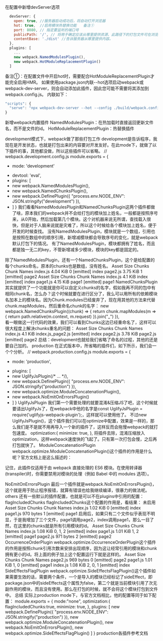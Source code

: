 
在配置中新增devServer选项
```javascript
  devServer: {                  
    open: true, //服务器启动成功后，将自动打开浏览器
    hot: true,  //启用模块热替换功能   备注①          
    port: 8080, // 指定要监听的端口号           
    publicPath: '/', // 将用于确定应该从哪里提供资源、此路径下的打包文件可在浏览器中访问，优先级高于contentBase       
    contentBase: './dist' //告诉服务器从哪里提供内容。    
  }, 
  plugins: [
    ...
    new webpack.NamedModulesPlugin(),          
    new webpack.HotModuleReplacementPlugin()
  ]
```
备注①：在配置文件中开启hot时，需要配合HotModuleReplacementPlugin才能完全启用HMR。 如果使用package.json内联--hot选项启动webpack或webpack-dev-server，则会自动添加此插件，因此您可能不需要将其添加到webpack.config.js。
内联如下：
``` javascript
"scripts": {
  "serve": "npx webpack-dev-server --hot --config ./build/webpack.config.js"
}
```
新增webpack内置插件
NamedModulesPlugin：在热加载时直接返回更新文件名，而不是文件的id。
HotModuleReplacementPlugin：热替换插件

development模式下，webpack做了那些打包工作
development是告诉程序，我现在是开发状态，也就是打包出来的内容要对开发友好。在此mode下，就做了以下插件的事，其他都没做，所以这些插件可以省略。
// webpack.development.config.js
module.exports = {
+ mode: 'development'
- devtool: 'eval',
- plugins: [
-   new webpack.NamedModulesPlugin(),
-   new webpack.NamedChunksPlugin(),
-   new webpack.DefinePlugin({ "process.env.NODE_ENV": JSON.stringify("development") }),
- ]
}
我们看看NamedModulesPlugin和NamedChunksPlugin这两个插件都做了啥，原本我们的webpack并不会给打包的模块加上姓名，一般都是按照序号来，从0开始，然后加载第几个模块。这个对机器来说无所谓，查找载入很快，但是对于人脑来说就是灾难了，所以这个时候给各个模块加上姓名，便于开发的时候查找。
没有NamedModulesPlugin，模块就是一个数组，引用也是按照在数组中的顺序引用，新增减模块都会导致序号的变化，就是webpack默认打包下的情况。
有了NamedModulesPlugin，模块都拥有了姓名，而且都是独一无二的key，不管新增减多少模块，模块的key都是固定的。

除了NamedModulesPlugin，还有一个NamedChunksPlugin，这个是给配置的每个chunks命名，原本的chunks也是数组，没有姓名。
             Asset      Size  Chunks             Chunk Names
          index.js  4.04 KiB       0  [emitted]  index
          page2.js  3.75 KiB       1  [emitted]  page2
             Asset      Size           Chunks             Chunk Names
          index.js   4.1 KiB            index  [emitted]  index
          page1.js  4.15 KiB            page1  [emitted]  page1
NamedChunksPlugin其实就提供了一个功能就是你可以自定义chunks的名字，假如我再不同的包中有相同chunk名，怎么办？这个时候就要在进行区分了，我么可以用所有的依赖模块名加本上的模块名。因为Chunk.modules已经废弃了，现在用其他的方法来代替chunk.mapModules，然后重命名chunk的名字：
new webpack.NamedChunksPlugin((chunk) => {
    return chunk.mapModules(m => {
        return path.relative(m.context, m.request)
    }).join("_")
}),      
看一眼做这一行代码的效果，我们可以看到Chunks这边已经重命名了，这样可以很大程度上解决chunks重名的问题：
             Asset      Size             Chunks             Chunk Names
          index.js   4.1 KiB  index.js_page2.js  [emitted]  index
          page2.js  3.78 KiB           page2.js  [emitted]  page2
总结：development也就给我们省略了命名的过程，其他的还是要自己加的。
production
在正式版本中，所省略的插件们，如下所示，我们会一个个分析。
// webpack.production.config.js
module.exports = {
+  mode: 'production',
-  plugins: [
-    new UglifyJsPlugin(/* ... */),
-    new webpack.DefinePlugin({ "process.env.NODE_ENV": JSON.stringify("production") }),
-    new webpack.optimize.ModuleConcatenationPlugin(),
-    new webpack.NoEmitOnErrorsPlugin()
-  ]
}
UglifyJsPlugin
我们第一个需要处理的就要混淆&压缩JS了吧，这个时候就要请出UglifyJs了，在webpack中他的名字是const UglifyJsPlugin = require('uglifyjs-webpack-plugin');，这样就可以使用他了。
不过new UglifyJsPlugin()，这个插件我们可以在optimize中配置，效果是一样的，那么我们是不是就不用再导入一个新的插件了，这样反而会拖慢webpack的就打包速度。
optimization:{
    minimize: true,
},
将插件去除，混淆压缩放入optimization，这样webpack速度快的飞起了。只有第一次打包会慢，之后再打包就快了。
ModuleConcatenationPlugin
webpack.optimize.ModuleConcatenationPlugin()这个插件的作用是什么呢？官方文档上是这么描述的：

记住，此插件仅适用于由 webpack 直接处理的 ES6 模块。在使用转译器(transpiler)时，你需要禁用对模块的处理（例如 Babel 中的 modules 选项）。

NoEmitOnErrorsPlugin
最后一个插件就是webpack.NoEmitOnErrorsPlugin()，这个就是用于防止程序报错，就算有错误也给我继续编译，很暴力的做法呢。
others
还有一些默认的插件配置，也就是可以不在plugins中引用的配置：
flagIncludedChunks
flagIncludedChunks这个配置的作用是，看结果：
未启用
   Asset       Size  Chunks             Chunk Names
index.js   1.02 KiB       0  [emitted]  index
page1.js  970 bytes       1  [emitted]  page1
启用后，如果只有二个文件似乎表现不明显，于是我增加了三个文件，page1调用page2，index调用page1，那么一目了然，在这里的chunks就是所有引用模块的id。
  Asset       Size   Chunks             Chunk Names
index.js   1.08 KiB  0, 1, 2  [emitted]  index
page1.js   1.01 KiB     1, 2  [emitted]  page1
page2.js  971 bytes        2  [emitted]  page2
OccurrenceOrderPlugin
webpack.optimize.OccurrenceOrderPlugin这个插件的作用是按照chunk引用次数来安排出现顺序，因为这让经常引用的模块和chunk拥有更小的id。将上面的例子加上这个配置运行下就是这样的。
   Asset       Size   Chunks             Chunk Names
page2.js  969 bytes        0  [emitted]  page2
page1.js   1.01 KiB     1, 0  [emitted]  page1
index.js   1.08 KiB  2, 0, 1  [emitted]  index
SideEffectsFlagPlugin
webpack.optimize.SideEffectsFlagPlugin()这个插件如果需要生效的话，需要两个条件，一个是导入的模块已经标记了sideEffect，即package.json中的sideEffects这个属性为false，第二个就是当前模块引用了次无副作用的模块，而且没有使用。那么在打包的时候，就不会将这个模块打包到文件中。
总结
实际上production mode下，与官方文档相比，他的配置等同于如下配置：
module.exports = {
    mode:"none",
    optimization:{
        flagIncludedChunks:true,
        minimize: true,
    },
    plugins: [
        new webpack.DefinePlugin({ "process.env.NODE_ENV": JSON.stringify("production") }),
        new webpack.optimize.ModuleConcatenationPlugin(),
        new webpack.NoEmitOnErrorsPlugin(),
        new webpack.optimize.SideEffectsFlagPlugin()
    ]
}
production各插件参考文档



